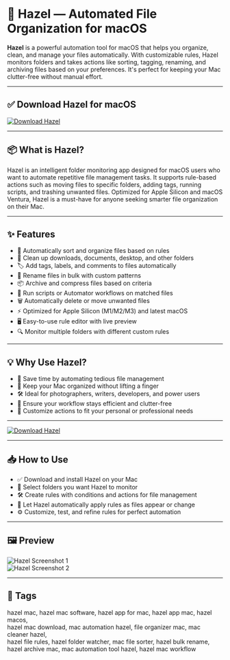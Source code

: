 # 📂 Hazel — Automated File Organization for macOS

**Hazel** is a powerful automation tool for macOS that helps you organize, clean, and manage your files automatically. With customizable rules, Hazel monitors folders and takes actions like sorting, tagging, renaming, and archiving files based on your preferences. It's perfect for keeping your Mac clutter-free without manual effort.

---

## ✅ Download Hazel for macOS  
[![Download Hazel](https://img.shields.io/badge/Download-Hazel-yellowgreen)](#)

---

## 📦 What is Hazel?

Hazel is an intelligent folder monitoring app designed for macOS users who want to automate repetitive file management tasks. It supports rule-based actions such as moving files to specific folders, adding tags, running scripts, and trashing unwanted files. Optimized for Apple Silicon and macOS Ventura, Hazel is a must-have for anyone seeking smarter file organization on their Mac.

---

## ✨ Features

- 🔄 Automatically sort and organize files based on rules  
- 🧹 Clean up downloads, documents, desktop, and other folders  
- 🏷 Add tags, labels, and comments to files automatically  
- 🔢 Rename files in bulk with custom patterns  
- 📦 Archive and compress files based on criteria  
- 🧰 Run scripts or Automator workflows on matched files  
- 🗑 Automatically delete or move unwanted files  
- ⚡ Optimized for Apple Silicon (M1/M2/M3) and latest macOS  
- 🖥 Easy-to-use rule editor with live preview  
- 🔍 Monitor multiple folders with different custom rules  

---

## 💡 Why Use Hazel?

- 🤖 Save time by automating tedious file management  
- 🧩 Keep your Mac organized without lifting a finger  
- 🛠 Ideal for photographers, writers, developers, and power users  
- 🔄 Ensure your workflow stays efficient and clutter-free  
- 🎯 Customize actions to fit your personal or professional needs  

---

[![Download Hazel](https://img.shields.io/badge/Download-Hazel-yellowgreen)](#)

---

## 📥 How to Use

- ✅ Download and install Hazel on your Mac  
- 📂 Select folders you want Hazel to monitor  
- 🛠 Create rules with conditions and actions for file management  
- 🔄 Let Hazel automatically apply rules as files appear or change  
- ⚙ Customize, test, and refine rules for perfect automation  

---

## 🖼 Preview

![Hazel Screenshot 1](https://www.noodlesoft.com/kb/wp-content/uploads/main.png)  
![Hazel Screenshot 2](https://www.asianefficiency.com/wp-content/uploads/2017/02/hazel-5-screenshots.png)

---

## 📌 Tags

hazel mac, hazel mac software, hazel app for mac, hazel app mac, hazel macos,  
hazel mac download, mac automation hazel, file organizer mac, mac cleaner hazel,  
hazel file rules, hazel folder watcher, mac file sorter, hazel bulk rename,  
hazel archive mac, mac automation tool hazel, hazel mac workflow  
